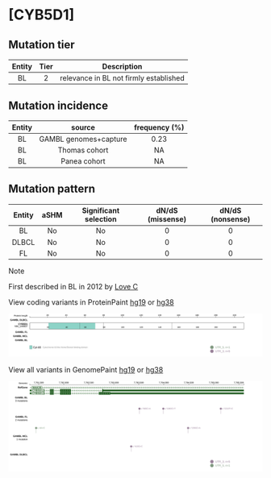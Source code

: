# [CYB5D1]

## Mutation tier

|Entity|Tier|Description                           |
|:------:|:----:|--------------------------------------|
|BL    |2   |relevance in BL not firmly established|
## Mutation incidence

|Entity|source               |frequency (%)|
|:------:|:---------------------:|:-------------:|
|BL    |GAMBL genomes+capture|0.23         |
|BL    |Thomas cohort        |  NA         |
|BL    |Panea cohort         |  NA         |

## Mutation pattern

|Entity|aSHM|Significant selection|dN/dS (missense)|dN/dS (nonsense)|
|:------:|:----:|:---------------------:|:----------------:|:----------------:|
|BL    |No  |No                   |0               |0               |
|DLBCL |No  |No                   |0               |0               |
|FL    |No  |No                   |0               |0               |


> [!NOTE]
> First described in BL in 2012 by [Love C](https://pubmed.ncbi.nlm.nih.gov/23143597)


View coding variants in ProteinPaint [hg19](https://www.bcgsc.ca/downloads/morinlab/GAMBL/test/genes/CYB5D1_protein.html)  or [hg38](https://www.bcgsc.ca/downloads/morinlab/GAMBL/test/genes/CYB5D1_protein_hg38.html)

![image](images/proteinpaint/CYB5D1_NM_144607.svg)

View all variants in GenomePaint [hg19](https://www.bcgsc.ca/downloads/morinlab/GAMBL/test/genes/CYB5D1.html)  or [hg38](https://www.bcgsc.ca/downloads/morinlab/GAMBL/test/genes/CYB5D1_hg38.html)

![image](images/proteinpaint/CYB5D1.svg)
